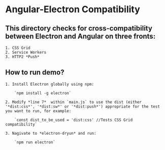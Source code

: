# Angular-Electron Compatibility

## This directory checks for cross-compatibility between **Electron** and **Angular** on three fronts:

    1. CSS Grid
    2. Service Workers
    3. HTTP2 *Push*

## How to run demo?
    1. Install Electron globally using npm:

        `npm install -g electron`

    2. Modify *line 7*  within `main.js` to use the dist (either '*dist:css*', '*dist:sw*' or '*dist:push*') appropriate for the test you want to run, for example:

        `const dist_to_be_used = 'dist:css' //Tests CSS Grid compatibility`

    3. Nagivate to *electron-dryun* and run:

        `npm run electron`


